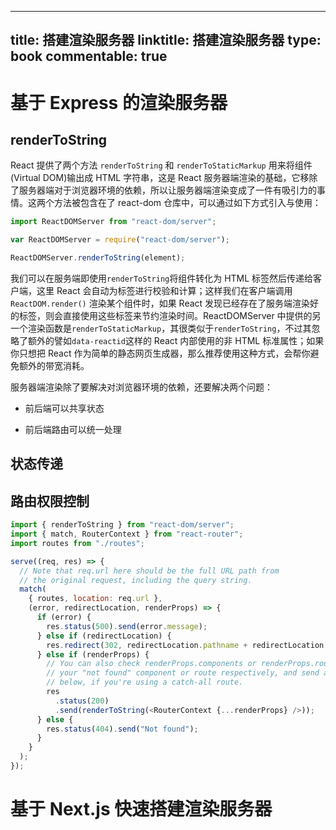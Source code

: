 
---
title: 搭建渲染服务器
linktitle: 搭建渲染服务器
type: book
commentable: true
---

# 基于 Express 的渲染服务器

## renderToString

React 提供了两个方法 `renderToString` 和 `renderToStaticMarkup` 用来将组件(Virtual DOM)输出成 HTML 字符串，这是 React 服务器端渲染的基础，它移除了服务器端对于浏览器环境的依赖，所以让服务器端渲染变成了一件有吸引力的事情。这两个方法被包含在了 react-dom 仓库中，可以通过如下方式引入与使用：

```js
import ReactDOMServer from "react-dom/server";

var ReactDOMServer = require("react-dom/server");

ReactDOMServer.renderToString(element);
```

我们可以在服务端即使用`renderToString`将组件转化为 HTML 标签然后传递给客户端，这里 React 会自动为标签进行校验和计算；这样我们在客户端调用 `ReactDOM.render()` 渲染某个组件时，如果 React 发现已经存在了服务端渲染好的标签，则会直接使用这些标签来节约渲染时间。ReactDOMServer 中提供的另一个渲染函数是`renderToStaticMarkup`，其很类似于`renderToString`，不过其忽略了额外的譬如`data-reactid`这样的 React 内部使用的非 HTML 标准属性；如果你只想把 React 作为简单的静态网页生成器，那么推荐使用这种方式，会帮你避免额外的带宽消耗。

服务器端渲染除了要解决对浏览器环境的依赖，还要解决两个问题：

- 前后端可以共享状态

- 前后端路由可以统一处理

## 状态传递

## 路由权限控制

```js
import { renderToString } from "react-dom/server";
import { match, RouterContext } from "react-router";
import routes from "./routes";

serve((req, res) => {
  // Note that req.url here should be the full URL path from
  // the original request, including the query string.
  match(
    { routes, location: req.url },
    (error, redirectLocation, renderProps) => {
      if (error) {
        res.status(500).send(error.message);
      } else if (redirectLocation) {
        res.redirect(302, redirectLocation.pathname + redirectLocation.search);
      } else if (renderProps) {
        // You can also check renderProps.components or renderProps.routes for
        // your "not found" component or route respectively, and send a 404 as
        // below, if you're using a catch-all route.
        res
          .status(200)
          .send(renderToString(<RouterContext {...renderProps} />));
      } else {
        res.status(404).send("Not found");
      }
    }
  );
});
```

# 基于 Next.js 快速搭建渲染服务器

    